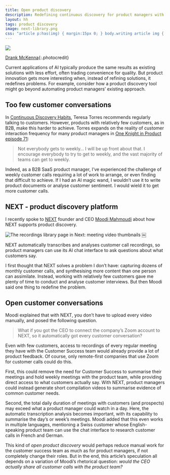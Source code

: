```yaml
---
title: Open product discovery
description: Redefining continuous discovery for product managers with NEXT
layout: hh
tags: product discovery
image: next-library.png
css: "article p:has(img) { margin:15px 0; } body.writing article img { border: 1px solid #ddd }"
---
```


![](birds-beach.jpg)

[Drank McKenna](https://unsplash.com/photos/OD9EOzfSOh0){:.photocredit}

Current applications of AI typically produce the same results as existing solutions with less effort, often trading convenience for quality.
But product innovation gets more interesting  when, instead of refining solutions, it redefines problems.
For example, consider how a product discovery tool might go beyond automating product managers’ existing approach.

## Too few customer conversations

In [Continuous Discovery Habits](https://www.producttalk.org/2021/05/continuous-discovery-habits/),
Teresa Torres recommends regularly talking to customers.
However, products with relatively few customers, as in B2B, make this harder to achieve.
Torres expands on the reality of customer interaction frequency for many product managers in
[One Knight in Product episode 71](https://www.oneknightinproduct.com/teresa-torres/):

> Not everybody gets to weekly… I will be up front about that.
> I encourage everybody to try to get to weekly, and the vast majority of teams can get to weekly.

Indeed, as a B2B SaaS product manager, I’ve experienced the challenge of weekly customer calls requiring a lot of work to arrange, or even finding that difficult to achieve.
If I had an AI magic wand, I wouldn’t use it to write product documents or analyse customer sentiment.
I would wield it to get more customer calls.

## NEXT - product discovery platform

I recently spoke to [NEXT](https://www.nextapp.co) founder and CEO 
[Moodi Mahmoudi](https://www.linkedin.com/in/moodimahmoudi/) 
about how NEXT supports product discovery.

![The recordings library page in Next: meeting video thumbnails](next-library.webp)
￼

NEXT automatically transcribes and analyses customer call recordings, so product managers can use its AI chat interface to ask questions about what customers say.

I first thought that NEXT solves a problem I don’t have: capturing dozens of monthly customer calls, and synthesising more content than one person can assimilate.
Instead, working with relatively few customers gave me plenty of time to conduct and analyse customer interviews.
But then Moodi said one thing to redefine the problem.

## Open customer conversations

Moodi explained that with NEXT, you don’t have to upload every video manually, and posed the following question.

> What if you got the CEO to connect the company’s Zoom account to NEXT,
> so it automatically got every customer conversation?

Even with few customers, access to recordings of every regular meeting they have with the Customer Success team would already provide a lot of product feedback.
Of course, only remote-first companies that use Zoom for customer calls could do this.

First, this could remove the need for Customer Success to summarise their meetings and hold weekly meetings with the product team, 
while providing direct access to what customers actually say.
With NEXT, product managers could instead generate short compilation videos to summarise evidence of common customer needs.

Second, the total daily duration of meetings with customers (and prospects) may exceed what a product manager could watch in a day.
Here, the automatic transcription analysis becomes important, with its capability to summarise the day’s or week’s meetings.
Moodi added that this even works in multiple languages, mentioning a Swiss customer whose English-speaking product team can use the chat interface to research customer calls in French and German.

This kind of _open product discovery_ would perhaps reduce manual work for the customer success team as much as for product managers, 
if not completely change their roles.
But in the end, this article’s speculation all depends on a variation of Moodi’s rhetorical question:
_would the CEO actually share all customer calls with the product team?_
